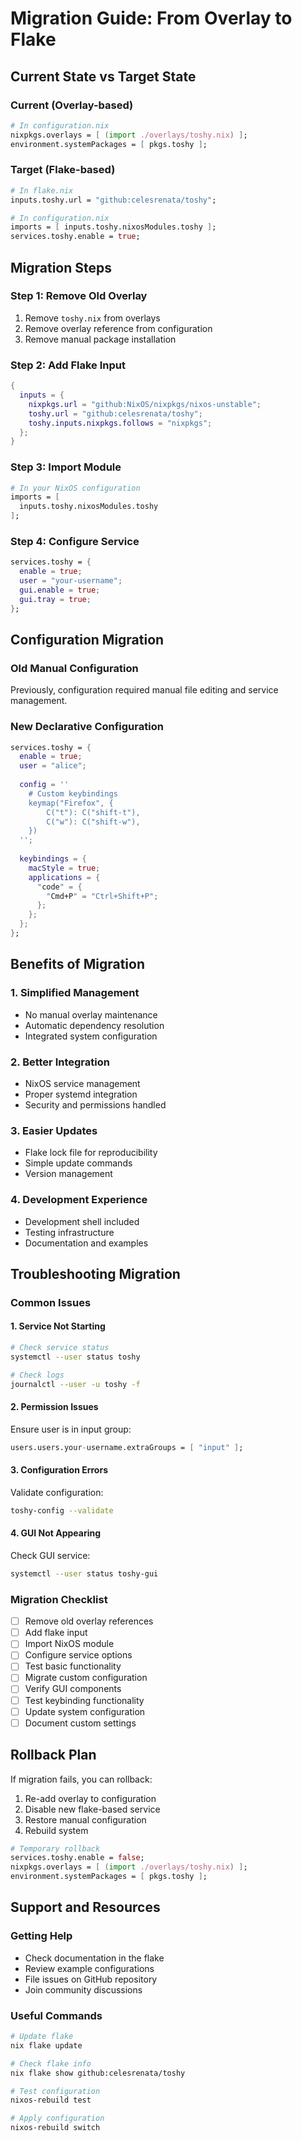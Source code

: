 # Migration Guide: From Overlay to Flake

## Current State vs Target State

### Current (Overlay-based)
```nix
# In configuration.nix
nixpkgs.overlays = [ (import ./overlays/toshy.nix) ];
environment.systemPackages = [ pkgs.toshy ];
```

### Target (Flake-based)
```nix
# In flake.nix
inputs.toshy.url = "github:celesrenata/toshy";

# In configuration.nix
imports = [ inputs.toshy.nixosModules.toshy ];
services.toshy.enable = true;
```

## Migration Steps

### Step 1: Remove Old Overlay
1. Remove `toshy.nix` from overlays
2. Remove overlay reference from configuration
3. Remove manual package installation

### Step 2: Add Flake Input
```nix
{
  inputs = {
    nixpkgs.url = "github:NixOS/nixpkgs/nixos-unstable";
    toshy.url = "github:celesrenata/toshy";
    toshy.inputs.nixpkgs.follows = "nixpkgs";
  };
}
```

### Step 3: Import Module
```nix
# In your NixOS configuration
imports = [
  inputs.toshy.nixosModules.toshy
];
```

### Step 4: Configure Service
```nix
services.toshy = {
  enable = true;
  user = "your-username";
  gui.enable = true;
  gui.tray = true;
};
```

## Configuration Migration

### Old Manual Configuration
Previously, configuration required manual file editing and service management.

### New Declarative Configuration
```nix
services.toshy = {
  enable = true;
  user = "alice";
  
  config = ''
    # Custom keybindings
    keymap("Firefox", {
        C("t"): C("shift-t"),
        C("w"): C("shift-w"),
    })
  '';
  
  keybindings = {
    macStyle = true;
    applications = {
      "code" = {
        "Cmd+P" = "Ctrl+Shift+P";
      };
    };
  };
};
```

## Benefits of Migration

### 1. Simplified Management
- No manual overlay maintenance
- Automatic dependency resolution
- Integrated system configuration

### 2. Better Integration
- NixOS service management
- Proper systemd integration
- Security and permissions handled

### 3. Easier Updates
- Flake lock file for reproducibility
- Simple update commands
- Version management

### 4. Development Experience
- Development shell included
- Testing infrastructure
- Documentation and examples

## Troubleshooting Migration

### Common Issues

#### 1. Service Not Starting
```bash
# Check service status
systemctl --user status toshy

# Check logs
journalctl --user -u toshy -f
```

#### 2. Permission Issues
Ensure user is in input group:
```nix
users.users.your-username.extraGroups = [ "input" ];
```

#### 3. Configuration Errors
Validate configuration:
```bash
toshy-config --validate
```

#### 4. GUI Not Appearing
Check GUI service:
```bash
systemctl --user status toshy-gui
```

### Migration Checklist

- [ ] Remove old overlay references
- [ ] Add flake input
- [ ] Import NixOS module
- [ ] Configure service options
- [ ] Test basic functionality
- [ ] Migrate custom configuration
- [ ] Verify GUI components
- [ ] Test keybinding functionality
- [ ] Update system configuration
- [ ] Document custom settings

## Rollback Plan

If migration fails, you can rollback:

1. Re-add overlay to configuration
2. Disable new flake-based service
3. Restore manual configuration
4. Rebuild system

```nix
# Temporary rollback
services.toshy.enable = false;
nixpkgs.overlays = [ (import ./overlays/toshy.nix) ];
environment.systemPackages = [ pkgs.toshy ];
```

## Support and Resources

### Getting Help
- Check documentation in the flake
- Review example configurations
- File issues on GitHub repository
- Join community discussions

### Useful Commands
```bash
# Update flake
nix flake update

# Check flake info
nix flake show github:celesrenata/toshy

# Test configuration
nixos-rebuild test

# Apply configuration
nixos-rebuild switch
```
